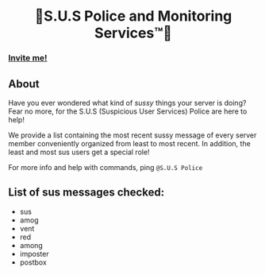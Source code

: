 #  <center>🚨S.U.S Police and Monitoring Services™🚨</center>


### [Invite me!](https://discord.com/api/oauth2/authorize?client_id=831578136004132905&permissions=2618289392&scope=bot)


## About
Have you ever wondered what kind of *sussy* things your server is doing? Fear no more, for the S.U.S (Suspicious User Services) Police are here to help! 

We provide a list containing the most recent sussy message of every server member conveniently organized from least to most recent. In addition, the least and most sus users get a special role!

For more info and help with commands, ping `@S.U.S Police` 

## List of sus messages checked:
- sus
- amog
- vent
- red
- among
- imposter
- postbox

